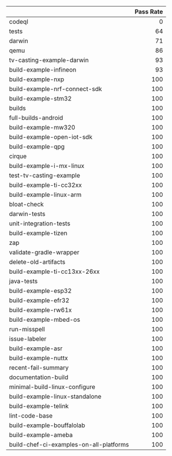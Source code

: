 |                                         |   Pass Rate |
|:----------------------------------------|------------:|
| codeql                                  |           0 |
| tests                                   |          64 |
| darwin                                  |          71 |
| qemu                                    |          86 |
| tv-casting-example-darwin               |          93 |
| build-example-infineon                  |          93 |
| build-example-nxp                       |         100 |
| build-example-nrf-connect-sdk           |         100 |
| build-example-stm32                     |         100 |
| builds                                  |         100 |
| full-builds-android                     |         100 |
| build-example-mw320                     |         100 |
| build-example-open-iot-sdk              |         100 |
| build-example-qpg                       |         100 |
| cirque                                  |         100 |
| build-example-i-mx-linux                |         100 |
| test-tv-casting-example                 |         100 |
| build-example-ti-cc32xx                 |         100 |
| build-example-linux-arm                 |         100 |
| bloat-check                             |         100 |
| darwin-tests                            |         100 |
| unit-integration-tests                  |         100 |
| build-example-tizen                     |         100 |
| zap                                     |         100 |
| validate-gradle-wrapper                 |         100 |
| delete-old-artifacts                    |         100 |
| build-example-ti-cc13xx-26xx            |         100 |
| java-tests                              |         100 |
| build-example-esp32                     |         100 |
| build-example-efr32                     |         100 |
| build-example-rw61x                     |         100 |
| build-example-mbed-os                   |         100 |
| run-misspell                            |         100 |
| issue-labeler                           |         100 |
| build-example-asr                       |         100 |
| build-example-nuttx                     |         100 |
| recent-fail-summary                     |         100 |
| documentation-build                     |         100 |
| minimal-build-linux-configure           |         100 |
| build-example-linux-standalone          |         100 |
| build-example-telink                    |         100 |
| lint-code-base                          |         100 |
| build-example-bouffalolab               |         100 |
| build-example-ameba                     |         100 |
| build-chef-ci-examples-on-all-platforms |         100 |